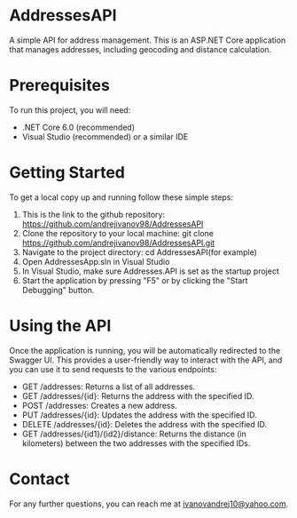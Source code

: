 # AddressesAPI
A simple API for address management. This is an ASP.NET Core application that manages addresses, including geocoding and distance calculation.

# Prerequisites
To run this project, you will need:
- .NET Core 6.0 (recommended)
- Visual Studio (recommended) or a similar IDE

# Getting Started
To get a local copy up and running follow these simple steps:
1. This is the link to the github repository:
https://github.com/andrejivanov98/AddressesAPI
2. Clone the repository to your local machine:
git clone https://github.com/andrejivanov98/AddressesAPI.git
3. Navigate to the project directory:
cd AddressesAPI(for example)
4. Open AddressesApp.sln in Visual Studio
5. In Visual Studio, make sure Addresses.API is set as the startup project
6. Start the application by pressing "F5" or by clicking the "Start Debugging" button.

# Using the API
Once the application is running, you will be automatically redirected to the Swagger UI.
This provides a user-friendly way to interact with the API, and you can use it to send requests to the various endpoints:
- GET /addresses: Returns a list of all addresses.
- GET /addresses/{id}: Returns the address with the specified ID.
- POST /addresses: Creates a new address.
- PUT /addresses/{id}: Updates the address with the specified ID.
- DELETE /addresses/{id}: Deletes the address with the specified ID.
- GET /addresses/{id1}/{id2}/distance: Returns the distance (in kilometers) between the two addresses with the specified IDs.

# Contact
For any further questions, you can reach me at ivanovandrej10@yahoo.com.
